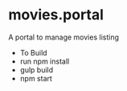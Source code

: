 # movies.portal
A portal to manage movies listing
- To Build
-	run npm install
-	gulp build
- 	npm start



